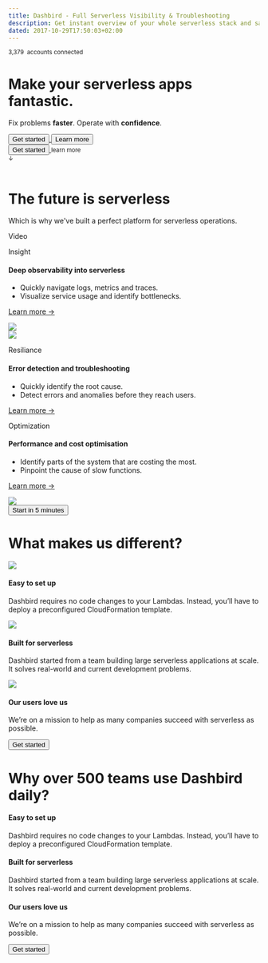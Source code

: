 ```yaml
---
title: Dashbird - Full Serverless Visibility & Troubleshooting
description: Get instant overview of your whole serverless stack and save money by optimising your lambda functions. Health metrics on a powerful dashboard, error alerts through Slack and emails, tracing with AWS X-ray, API Gateway support, live tailing and much more. Sign up for free!
dated: 2017-10-29T17:50:03+02:00
---
```


<div class="container hero">
  <div class="row full-height align-items-center">
    <div class="pr-0 col-lg-7 hero-text align-middle my-auto">
      <div>
        <p class="text-center text-lg-left">
          <small>3,379 <img class="aws-small" src="/images/v2/aws-small.svg" alt=""> accounts connected</small>
        </p>
        <h1 class="text-center text-lg-left">Make your serverless apps fantastic.</h1>
        <p class="text-center text-lg-left">
          Fix problems <b>faster</b>. Operate with <b>confidence</b>.
        </p>
        <div class="d-none d-lg-block">
          <a href="#register">
            <button class="cta-btn" data-note="Zero code integration">Get started</button>
          </a>
          <button>Learn more</button>
        </div>
      </div>
    </div>
    <div class="col-lg-5 p-0" align="center">
      <dashbird-graph autoPlay></dashbird-graph>
      <div class="d-none d-lg-block">
      <!-- Supports all AWS Lambda runtimes -->
        <!-- <label for="toggle"> -->
        <!--   vanilla aws -->
        <!--   <input type="checkbox" id="toggle" value="Bike"> -->
        <!--   Dashbird -->
        <!-- </label> -->
      </div>
    </div>
    <div class="mobile-cta-block d-flex justify-content-center container-fluid d-lg-none">
      <a href="#register">
        <button class="cta-btn" data-note="Zero code integration">Get started</button>
      </a>
      <small>learn more <br/>↓</small>
    </div>
    <div class="logos border mx-auto">
      <img src="/images/v2/logo-python.svg" alt="">
      <img src="/images/v2/logo-java.svg" alt="">
      <img src="/images/v2/logo-c.svg" alt="">
      <img src="/images/v2/logo-node.svg" alt="">
      <img src="/images/v2/logo-go.svg" alt="">
    </div>
  </div>
</div>

<div class="container fluid mb-5">
  <div class="row">
    <div class="col-12 text-center">
      <h1>The future is serverless</h1>
      <p>Which is why we've built a perfect platform for serverless operations.</p>
      <span> Video </span>
    </div>
  </div>
</div>

<div class="container features" >

  <div class="row" >
    <div class="col-12 col-md-6 align-self-center">
      <p class="subtitle">Insight</p>
      <h4>Deep observability into serverless</h4>
      <ul>
        <li>Quickly navigate logs, metrics and traces.</li>
        <li>Visualize service usage and identify bottlenecks.</li>
      </ul>
      <p>
        <a href='/features#observability' target='_blank'>Learn more →</a>
      </p>
    </div>
    <div class="col-12 col-md-6 text-center text-md-right">
      <img class='img-fluid' src='/images/landing-graphics/observability.svg'>
    </div>
  </div>

  <div class="row">
    <div class="col-12 col-md-6 text-center text-md-left">
      <img class='img-fluid' src='/images/landing-graphics/observability.svg'>
    </div>
    <div class="col-12 col-md-6 text-center text-md-left align-self-center">
      <p class="subtitle">Resiliance</p>
      <h4 class="subtitle">Error detection and troubleshooting</h4>
      <ul>
        <li>Quickly identify the root cause.</li>
        <li>Detect errors and anomalies before they reach users.</li>
      </ul>
      <p>
      <a href='/features#observability' target='_blank'>Learn more →</a>
      </p>
    </div>
  </div>

  <div class="row">
    <div class="col-12 col-md-6 align-self-center">
      <p class="subtitle">Optimization</p>
      <h4 class="subtitle">Performance and cost optimisation</h4>
      <ul>
        <li>Identify parts of the system that are costing the most.</li>
        <li>Pinpoint the cause of slow functions.</li>
      </ul>
      <p>
        <a href='/features#observability' target='_blank'>Learn more →</a>
      </p>
    </div>
    <div class="col-12 col-md-6 text-center text-md-right">
      <img class='img-fluid' src='/images/landing-graphics/observability.svg'>
    </div>
  </div>

  <div class="row mt-5">
    <div class="col-12 text-center">
      <a href="#register">
        <button class="cta-btn" data-note="Zero code integration">Start in 5 minutes</button>
      </a>
    </div>
  </div>
</div>


<div class="container different">
  <div class="row">
    <div class="col-12 text-center">
      <h1>What makes us different?</h1>
    </div>
  </div>

  <div class="row">
  <div class="col-12 col-md-4 text-center">
    <img src='/images/landing-graphics/icon-check.svg'>
    <h4>Easy to set up</h4>
    <p>Dashbird requires no code changes to your Lambdas. Instead, you’ll have to deploy a preconfigured CloudFormation template.</p>
  </div>

  <div class="col-12 col-md-4 text-center">
    <img src='/images/landing-graphics/icon-lambda.svg'>
    <h4>Built for serverless</h4>
    <p>Dashbird started from a team building large serverless applications at scale. It solves real-world and current development problems.</p>
  </div>

  <div class="col-12 col-md-4 text-center">
    <img src='/images/landing-graphics/icon-heart.svg'>
    <h4>Our users love us</h4>
    <p>We’re on a mission to help as many companies succeed with serverless as possible.</p>
  </div>
  </div>

  <div class="row mt-5">
    <div class="col-12 text-center">
      <a href="#register">
        <button class="cta-btn" data-note="Zero code integration">Get started</button>
      </a>
    </div>
  </div>
</div>

<div class="container teams">
  <div class="row">
    <div class="col-12 text-center">
      <h1>Why over 500 teams use Dashbird daily?</h1>
    </div>
  </div>

  <div class="row">
  <div class="col-12 col-md-4 text-center">
    <h4>Easy to set up</h4>
    <p>Dashbird requires no code changes to your Lambdas. Instead, you’ll have to deploy a preconfigured CloudFormation template.</p>
  </div>

  <div class="col-12 col-md-4 text-center">
    <h4>Built for serverless</h4>
    <p>Dashbird started from a team building large serverless applications at scale. It solves real-world and current development problems.</p>
  </div>

  <div class="col-12 col-md-4 text-center">
    <h4>Our users love us</h4>
    <p>We’re on a mission to help as many companies succeed with serverless as possible.</p>
  </div>
  </div>

  <div class="row mt-5">
    <div class="col-12 text-center">
      <a href="#register">
        <button class="cta-btn" data-note="Zero code integration">Get started</button>
      </a>
    </div>
  </div>
</div>

<script>
	fbq('track', 'ViewContent', {
		content_ids: 'homepage',
	});
</script>
